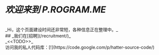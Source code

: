 _欢迎来到 P.ROGRAM.ME_
======================

<br>
_Hi，这个页面建设时间还非常短，各种信息正在整理中。_

<br>
## _我们在[招聘](/recruitment/)_


<br>
_&lt;&lt;TODO&gt;&gt;_

<br>
访问我的私人代码库：[!](https://code.google.com/p/hatter-source-code/)
